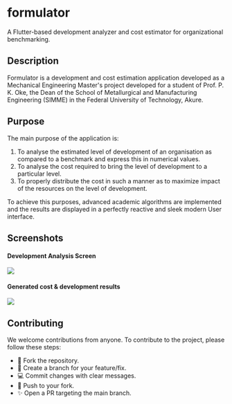 # formulator

A Flutter-based development analyzer and cost estimator for organizational benchmarking.


## Description
Formulator is a development and cost estimation application developed as a Mechanical Engineering Master's project developed for a student of Prof. P. K. Oke, the Dean of the School of Metallurgical and Manufacturing Engineering (SIMME) in the Federal University of Technology, Akure.

## Purpose

The main purpose of the application is:
1. To analyse the estimated level of development of an organisation as compared to a benchmark and express this in numerical values.
2. To analyse the cost required to bring the level of development to a particular level.
3. To properly distribute the cost in such a manner as to maximize impact of the resources on the level of development.

To achieve this purposes, advanced academic algorithms are implemented and the results are displayed in a perfectly reactive and sleek modern User interface.

## Screenshots

#### Development Analysis Screen
<img src="screenshots/analysis_screen.png">


#### Generated cost & development results
<img src="screenshots/results_screen.png">

## Contributing
We welcome contributions from anyone. To contribute to the project, please follow these steps:
- 🍴 Fork the repository.
- 🌿 Create a branch for your feature/fix.
- 💻 Commit changes with clear messages.
- 🔄 Push to your fork.
- ✨ Open a PR targeting the main branch.

